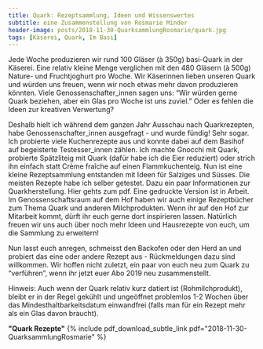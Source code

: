 ```yaml
---
title: Quark: Rezeptsammlung, Ideen und Wissenswertes
subtitle: eine Zusammenstellung von Rosmarie Minder
header-image: posts/2018-11-30-QuarksammlungRosmarie/quark.jpg
tags: [Käserei, Quark, Im Basi]
---
```


Jede Woche produzieren wir rund 100 Gläser (à 350g) basi-Quark in der Käserei. Eine relativ kleine Menge verglichen mit
den 480 Gläsern (à 500g) Nature- und Fruchtjoghurt pro Woche. Wir Käserinnen lieben unseren Quark und würden uns freuen, 
wenn wir noch etwas mehr davon produzieren könnten. Viele Genossenschafter_innen sagen uns: “Wir würden gerne Quark beziehen, 
aber ein Glas pro Woche ist uns zuviel.” Oder es fehlen die Ideen zur kreativen Verwertung?

Deshalb hielt ich während dem ganzen Jahr Ausschau nach Quarkrezepten, habe Genossenschafter_innen ausgefragt - und wurde 
fündig! Sehr sogar. Ich probierte viele Kuchenrezepte aus und konnte dabei auf dem Basihof auf begeisterte Testesser_innen 
zählen. Ich machte Gnocchi mit Quark, probierte Spätzliteig mit Quark (dafür habe ich die Eier reduziert) oder strich ihn 
einfach statt Crème fraîche auf einen Flammkuchenteig. 
Nun ist eine kleine Rezeptsammlung entstanden mit Ideen für Salziges und Süsses. Die meisten Rezepte habe ich selber getestet. Dazu ein paar Informationen zur Quarkherstellung. Hier gehts zum pdf. Eine gedruckte Version ist in Arbeit.
Im Genossenschaftsraum auf dem Hof haben wir auch einige Rezeptbücher zum Thema Quark und anderen Milchprodukten. 
Wenn ihr auf den Hof zur Mitarbeit kommt, dürft ihr euch gerne dort inspirieren lassen. Natürlich freuen wir uns auch 
über noch mehr Ideen und Hausrezepte von euch, um die Sammlung zu erweitern!

Nun lasst euch anregen, schmeisst den Backofen oder den Herd an und probiert das eine oder andere Rezept aus - Rückmeldungen 
dazu sind willkommen. Wir hoffen nicht zuletzt, ein paar von euch neu zum Quark zu “verführen”, 
wenn ihr jetzt euer Abo 2019 neu zusammenstellt.

Hinweis: Auch wenn der Quark relativ kurz datiert ist (Rohmilchprodukt), bleibt er in der Regel gekühlt und ungeöffnet 
problemlos 1-2 Wochen über das Mindesthaltbarkeitsdatum einwandfrei (falls man für ein Rezept mehr als ein Glas davon 
braucht).



**"Quark Rezepte"** {% include pdf_download_subtle_link pdf="2018-11-30-QuarksammlungRosmarie" %}
